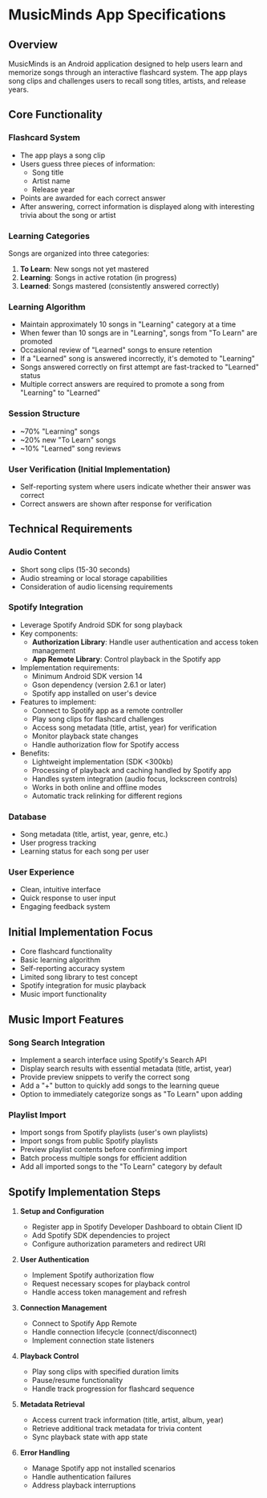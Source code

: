 # MusicMinds App Specifications

## Overview
MusicMinds is an Android application designed to help users learn and memorize songs through an interactive flashcard system. The app plays song clips and challenges users to recall song titles, artists, and release years.

## Core Functionality

### Flashcard System
- The app plays a song clip
- Users guess three pieces of information:
  - Song title
  - Artist name
  - Release year
- Points are awarded for each correct answer
- After answering, correct information is displayed along with interesting trivia about the song or artist

### Learning Categories
Songs are organized into three categories:
1. **To Learn**: New songs not yet mastered
2. **Learning**: Songs in active rotation (in progress)
3. **Learned**: Songs mastered (consistently answered correctly)

### Learning Algorithm
- Maintain approximately 10 songs in "Learning" category at a time
- When fewer than 10 songs are in "Learning", songs from "To Learn" are promoted
- Occasional review of "Learned" songs to ensure retention
- If a "Learned" song is answered incorrectly, it's demoted to "Learning"
- Songs answered correctly on first attempt are fast-tracked to "Learned" status
- Multiple correct answers are required to promote a song from "Learning" to "Learned"

### Session Structure
- ~70% "Learning" songs
- ~20% new "To Learn" songs
- ~10% "Learned" song reviews

### User Verification (Initial Implementation)
- Self-reporting system where users indicate whether their answer was correct
- Correct answers are shown after response for verification

## Technical Requirements

### Audio Content
- Short song clips (15-30 seconds)
- Audio streaming or local storage capabilities
- Consideration of audio licensing requirements

### Spotify Integration
- Leverage Spotify Android SDK for song playback
- Key components:
  - **Authorization Library**: Handle user authentication and access token management
  - **App Remote Library**: Control playback in the Spotify app
- Implementation requirements:
  - Minimum Android SDK version 14
  - Gson dependency (version 2.6.1 or later)
  - Spotify app installed on user's device
- Features to implement:
  - Connect to Spotify app as a remote controller
  - Play song clips for flashcard challenges
  - Access song metadata (title, artist, year) for verification
  - Monitor playback state changes
  - Handle authorization flow for Spotify access
- Benefits:
  - Lightweight implementation (SDK <300kb)
  - Processing of playback and caching handled by Spotify app
  - Handles system integration (audio focus, lockscreen controls)
  - Works in both online and offline modes
  - Automatic track relinking for different regions

### Database
- Song metadata (title, artist, year, genre, etc.)
- User progress tracking
- Learning status for each song per user

### User Experience
- Clean, intuitive interface
- Quick response to user input
- Engaging feedback system

## Initial Implementation Focus
- Core flashcard functionality
- Basic learning algorithm
- Self-reporting accuracy system
- Limited song library to test concept
- Spotify integration for music playback
- Music import functionality

## Music Import Features

### Song Search Integration
- Implement a search interface using Spotify's Search API
- Display search results with essential metadata (title, artist, year)
- Provide preview snippets to verify the correct song
- Add a "+" button to quickly add songs to the learning queue
- Option to immediately categorize songs as "To Learn" upon adding

### Playlist Import
- Import songs from Spotify playlists (user's own playlists)
- Import songs from public Spotify playlists
- Preview playlist contents before confirming import
- Batch process multiple songs for efficient addition
- Add all imported songs to the "To Learn" category by default

## Spotify Implementation Steps

1. **Setup and Configuration**
   - Register app in Spotify Developer Dashboard to obtain Client ID
   - Add Spotify SDK dependencies to project
   - Configure authorization parameters and redirect URI

2. **User Authentication**
   - Implement Spotify authorization flow
   - Request necessary scopes for playback control
   - Handle access token management and refresh

3. **Connection Management**
   - Connect to Spotify App Remote
   - Handle connection lifecycle (connect/disconnect)
   - Implement connection state listeners

4. **Playback Control**
   - Play song clips with specified duration limits
   - Pause/resume functionality
   - Handle track progression for flashcard sequence

5. **Metadata Retrieval**
   - Access current track information (title, artist, album, year)
   - Retrieve additional track metadata for trivia content
   - Sync playback state with app state

6. **Error Handling**
   - Manage Spotify app not installed scenarios
   - Handle authentication failures
   - Address playback interruptions
